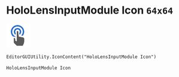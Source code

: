# HoloLensInputModule Icon `64x64`
<img src="/img/HoloLensInputModule%20Icon.png" width=64 height=64>

``` CSharp
EditorGUIUtility.IconContent("HoloLensInputModule Icon")
```
```
HoloLensInputModule Icon
```
